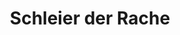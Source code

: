 ---
layout: home
title: Schleier der Rache
equipment_subtype: Großschwerter
prerequisites:
  - [ 18, Str ]
  - [ 16, Wis ]
range: 10
range_far:
damage:
  - [ 4d6, slashing ]
  - [ 2d6, necrotic ]
abilities:
  - Zweihändig
  - Racheschleier

---